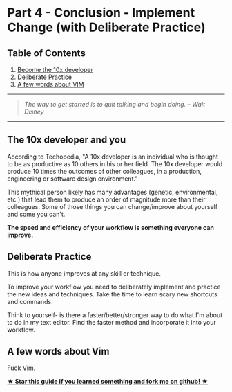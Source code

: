 # Part 4 - Conclusion - Implement Change (with Deliberate Practice)

## Table of Contents

1.  [Become the 10x developer](#become-the-10x-developer)
1.  [Deliberate Practice](#deliberate-practice)
1.  [A few words about VIM](#a-few-words-about-vim)

---

> _The way to get started is to quit talking and begin doing. – Walt Disney_

---

## The 10x developer and you

According to Techopedia, "A 10x developer is an individual who is thought to be as productive as 10 others in his or her field. The 10x developer would produce 10 times the outcomes of other colleagues, in a production, engineering or software design environment."

This mythical person likely has many advantages (genetic, environmental, etc.) that lead them to produce an order of magnitude more than their colleagues. Some of those things you can change/improve about yourself and some you can't.

**The speed and efficiency of your workflow is something everyone can improve.**

## Deliberate Practice

This is how anyone improves at any skill or technique.

To improve your workflow you need to deliberately implement and practice the new ideas and techniques. Take the time to learn scary new shortcuts and commands.

Think to yourself- is there a faster/better/stronger way to do what I'm about to do in my text editor. Find the faster method and incorporate it into your workflow.

## A few words about Vim

Fuck Vim.

[**★ Star this guide if you learned something and fork me on github! ★**](https://github.com/nvincenthill/streamlineyourworkflow/)
